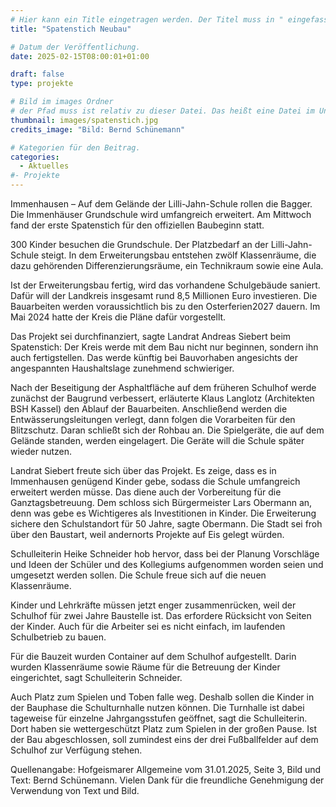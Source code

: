 ```yaml
---
# Hier kann ein Title eingetragen werden. Der Titel muss in " eingefasst sein
title: "Spatenstich Neubau"

# Datum der Veröffentlichung.
date: 2025-02-15T08:00:01+01:00

draft: false
type: projekte

# Bild im images Ordner
# der Pfad muss ist relativ zu dieser Datei. Das heißt eine Datei im Unterordner "images" wird über images/dateiname.jpg angegeben.
thumbnail: images/spatenstich.jpg
credits_image: "Bild: Bernd Schünemann"

# Kategorien für den Beitrag.
categories:
  - Aktuelles
#- Projekte
---
```


Immenhausen – Auf dem Gelände der Lilli-Jahn-Schule rollen die Bagger. Die Immenhäuser Grundschule wird umfangreich erweitert. Am Mittwoch fand der erste Spatenstich für den offiziellen Baubeginn statt.

<!--more-->

300 Kinder besuchen die Grundschule. Der Platzbedarf an der Lilli-Jahn-Schule steigt. In dem Erweiterungsbau entstehen zwölf Klassenräume, die dazu gehörenden Differenzierungsräume, ein Technikraum sowie eine Aula.

Ist der Erweiterungsbau fertig, wird das vorhandene Schulgebäude saniert. Dafür will der Landkreis insgesamt rund 8,5 Millionen Euro investieren. Die Bauarbeiten werden voraussichtlich bis zu den Osterferien2027 dauern. Im Mai 2024 hatte der Kreis die Pläne dafür vorgestellt.

Das Projekt sei durchfinanziert, sagte Landrat Andreas Siebert beim Spatenstich: Der Kreis werde mit dem Bau nicht nur beginnen, sondern ihn auch fertigstellen. Das werde künftig bei Bauvorhaben angesichts der angespannten Haushaltslage zunehmend schwieriger.

Nach der Beseitigung der Asphaltfläche auf dem früheren Schulhof werde zunächst der Baugrund verbessert, erläuterte Klaus Langlotz (Architekten BSH Kassel) den Ablauf der Bauarbeiten. Anschließend werden die Entwässerungsleitungen verlegt, dann folgen die Vorarbeiten für den Blitzschutz. Daran schließt sich der Rohbau an. Die Spielgeräte, die auf dem Gelände standen, werden eingelagert. Die Geräte will die Schule später wieder nutzen.

Landrat Siebert freute sich über das Projekt. Es zeige, dass es in Immenhausen genügend Kinder gebe, sodass die Schule umfangreich erweitert werden müsse. Das diene auch der Vorbereitung für die Ganztagsbetreuung. Dem schloss sich Bürgermeister Lars Obermann an, denn was gebe es Wichtigeres als Investitionen in Kinder. Die Erweiterung sichere den Schulstandort für 50 Jahre, sagte Obermann. Die Stadt sei froh über den Baustart, weil andernorts Projekte auf Eis gelegt würden.

Schulleiterin Heike Schneider hob hervor, dass bei der Planung Vorschläge und Ideen der Schüler und des Kollegiums aufgenommen worden seien und umgesetzt werden sollen. Die Schule freue sich auf die neuen Klassenräume.

Kinder und Lehrkräfte müssen jetzt enger zusammenrücken, weil der Schulhof für zwei Jahre Baustelle ist. Das erfordere Rücksicht von Seiten der Kinder. Auch für die Arbeiter sei es nicht einfach, im laufenden Schulbetrieb zu bauen.

Für die Bauzeit wurden Container auf dem Schulhof aufgestellt. Darin wurden Klassenräume sowie Räume für die Betreuung der Kinder eingerichtet, sagt Schulleiterin Schneider.

Auch Platz zum Spielen und Toben falle weg. Deshalb sollen die Kinder in der Bauphase die Schulturnhalle nutzen können. Die Turnhalle ist dabei tageweise für einzelne Jahrgangsstufen geöffnet, sagt die Schulleiterin. Dort haben sie wettergeschützt Platz zum Spielen in der großen Pause. Ist der Bau abgeschlossen, soll zumindest eins der drei Fußballfelder auf dem Schulhof zur Verfügung stehen. 


Quellenangabe: Hofgeismarer Allgemeine vom 31.01.2025, Seite 3, Bild und Text: Bernd Schünemann. Vielen Dank für die freundliche Genehmigung der Verwendung von Text und Bild.
